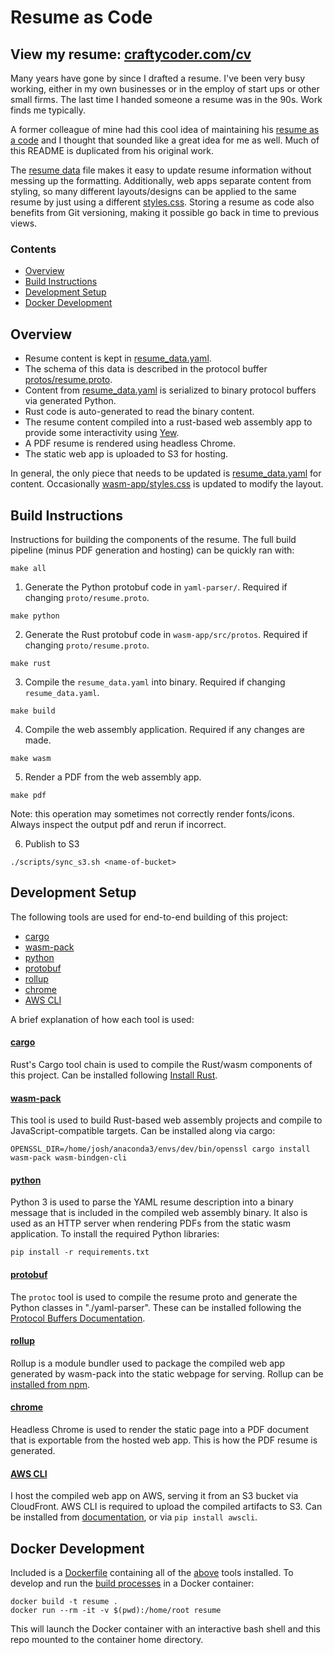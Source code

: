# Resume as Code

## View my resume: [craftycoder.com/cv](https://craftycoder.com/cv)

Many years have gone by since I drafted a resume. I've been very busy working, either in my own businesses or in the employ of start ups or other small firms. The last time I handed someone a resume was in the 90s. Work finds me typically.

A former colleague of mine had this cool idea of maintaining his [resume as a code](https://github.com/kykosic/resume-as-code) and I thought that sounded like a great idea for me as well. Much of this README is duplicated from his original work.

The [resume data](resume_data.yaml) file makes it easy to update resume information without messing up the formatting. Additionally, web apps separate content from styling, so many different layouts/designs can be applied to the same resume by just using a different [styles.css](wasm-app/styles.css). Storing a resume as code also benefits from Git versioning, making it possible go back in time to previous views.


### Contents
* [Overview](#overview)
* [Build Instructions](#building)
* [Development Setup](#dev-setup)
* [Docker Development](#docker-dev)


<a name="overview"></a>
## Overview

* Resume content is kept in [resume_data.yaml](resume_data.yaml).
* The schema of this data is described in the protocol buffer [protos/resume.proto](protos/resume.proto).
* Content from [resume_data.yaml](resume_data.yaml) is serialized to binary protocol buffers via generated Python.
* Rust code is auto-generated to read the binary content.
* The resume content compiled into a rust-based web assembly app to provide some interactivity using [Yew](https://yew.rs/docs/en/intro/).
* A PDF resume is rendered using headless Chrome.
* The static web app is uploaded to S3 for hosting.

In general, the only piece that needs to be updated is [resume_data.yaml](resume_data.yaml) for content. Occasionally [wasm-app/styles.css](wasm-app/styles.css) is updated to modify the layout.


<a name="building"></a>
## Build Instructions

Instructions for building the components of the resume. The full build pipeline (minus PDF generation and hosting) can be quickly ran with:
```
make all
```

1. Generate the Python protobuf code in `yaml-parser/`. Required if changing `proto/resume.proto`.
```
make python
```

2. Generate the Rust protobuf code in `wasm-app/src/protos`. Required if changing `proto/resume.proto`.
```
make rust
```

3. Compile the `resume_data.yaml` into binary. Required if changing `resume_data.yaml`.
```
make build
```

4. Compile the web assembly application. Required if any changes are made.
```
make wasm
```

5. Render a PDF from the web assembly app.
```
make pdf
```
Note: this operation may sometimes not correctly render fonts/icons. Always inspect the output pdf and rerun if incorrect.

6. Publish to S3
```
./scripts/sync_s3.sh <name-of-bucket>
```



<a name="dev-setup"></a>
## Development Setup

The following tools are used for end-to-end building of this project:
* [cargo](#cargo)
* [wasm-pack](#wasm-pack)
* [python](#python)
* [protobuf](#protobuf)
* [rollup](#rollup)
* [chrome](#chrome)
* [AWS CLI](#aws-cli)

A brief explanation of how each tool is used:

<a name="cargo"></a>
#### [cargo](https://github.com/rust-lang/cargo)
Rust's Cargo tool chain is used to compile the Rust/wasm components of this project. Can be installed following [Install Rust](https://www.rust-lang.org/tools/install).

<a name="wasm-pack"></a>
#### [wasm-pack](https://github.com/rustwasm/wasm-pack)
This tool is used to build Rust-based web assembly projects and compile to JavaScript-compatible targets. Can be installed along via cargo:
```
OPENSSL_DIR=/home/josh/anaconda3/envs/dev/bin/openssl cargo install wasm-pack wasm-bindgen-cli
```

<a name="python"></a>
#### [python](https://www.python.org/)
Python 3 is used to parse the YAML resume description into a binary message that is included in the compiled web assembly binary. It also is used as an HTTP server when rendering PDFs from the static wasm application. To install the required Python libraries:
```
pip install -r requirements.txt
```

<a name="protobuf"></a>
#### [protobuf](https://developers.google.com/protocol-buffers)
The `protoc` tool is used to compile the resume proto and generate the Python classes in "./yaml-parser". These can be installed following the [Protocol Buffers Documentation](https://developers.google.com/protocol-buffers/docs/downloads).

<a name="rollup"></a>
#### [rollup](https://www.npmjs.com/package/rollup)
Rollup is a module bundler used to package the compiled web app generated by wasm-pack into the static webpage for serving. Rollup can be [installed from npm](https://www.npmjs.com/package/rollup).

<a name="chrome"></a>
#### [chrome](https://www.google.com/chrome/)
Headless Chrome is used to render the static page into a PDF document that is exportable from the hosted web app. This is how the PDF resume is generated.

<a name="aws-cli"></a>
#### [AWS CLI](https://aws.amazon.com/cli/)
I host the compiled web app on AWS, serving it from an S3 bucket via CloudFront. AWS CLI is required to upload the compiled artifacts to S3. Can be installed from [documentation](https://docs.aws.amazon.com/cli/latest/userguide/cli-chap-install.html), or via `pip install awscli`.



<a name="docker-dev"></a>
## Docker Development

Included is a [Dockerfile](Dockerfile) containing all of the [above](#dev-setup) tools installed. To develop and run the [build processes](#building) in a Docker container:

```
docker build -t resume .
docker run --rm -it -v $(pwd):/home/root resume
```
This will launch the Docker container with an interactive bash shell and this repo mounted to the container home directory.
